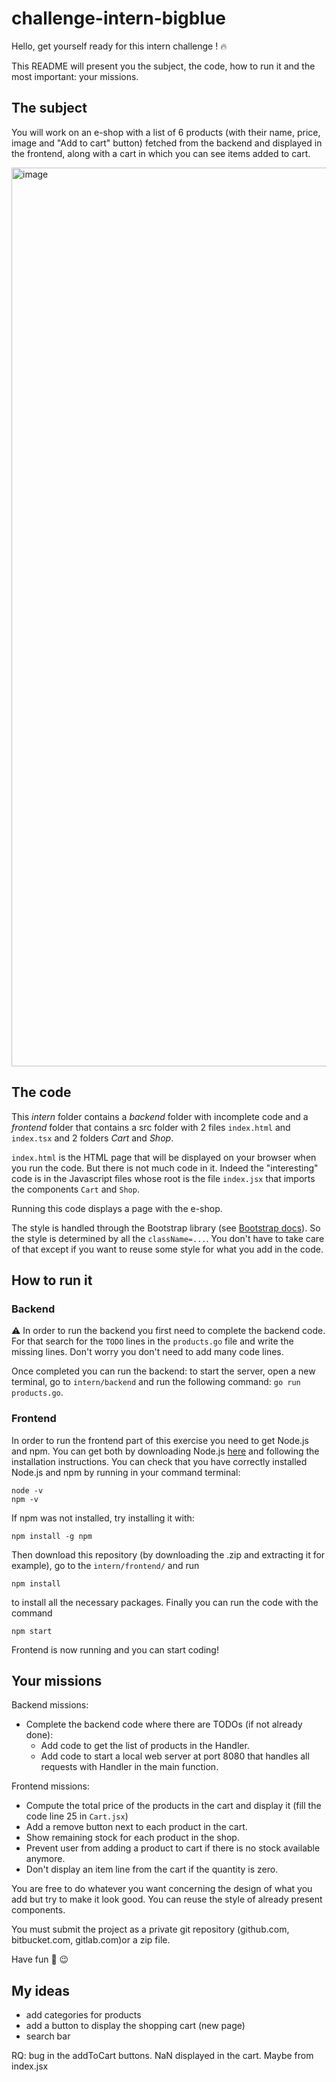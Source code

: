 # challenge-intern-bigblue

Hello, get yourself ready for this intern challenge ! :fire:

This README will present you the subject, the code, how to run it and the most important: your missions.

## The subject

You will work on an e-shop with a list of 6 products (with their name, price, image and "Add to cart" button) fetched from the backend and displayed in the frontend, along with a cart in which you can see items added to cart.

<img width="1438" alt="image" src="https://user-images.githubusercontent.com/48725727/118649510-de4d5000-b7e3-11eb-8da9-9c298d05402d.png">

## The code

This _intern_ folder contains a _backend_ folder with incomplete code and a _frontend_ folder that contains a src folder with 2 files `index.html` and `index.tsx` and 2 folders _Cart_ and _Shop_.

`index.html` is the HTML page that will be displayed on your browser when you run the code. But there is not much code in it. Indeed the "interesting" code is in the Javascript files whose root is the file `index.jsx` that imports the components `Cart` and `Shop`.

Running this code displays a page with the e-shop.

The style is handled through the Bootstrap library (see [Bootstrap docs](https://getbootstrap.com/docs/5.0/getting-started/introduction/)). So the style is determined by all the `className=...`. You don't have to take care of that except if you want to reuse some style for what you add in the code.

## How to run it

### Backend

⚠️ In order to run the backend you first need to complete the backend code. For that search for the `TODO` lines in the `products.go` file and write the missing lines. Don't worry you don't need to add many code lines.

Once completed you can run the backend: to start the server, open a new terminal, go to `intern/backend` and run the following command: `go run products.go`.

### Frontend

In order to run the frontend part of this exercise you need to get Node.js and npm. You can get both by downloading Node.js [here](https://nodejs.org/en/download/) and following the installation instructions.
You can check that you have correctly installed Node.js and npm by running in your command terminal:

```
node -v
npm -v
```

If npm was not installed, try installing it with:

```
npm install -g npm
```

Then download this repository (by downloading the .zip and extracting it for example), go to the `intern/frontend/` and run

```
npm install
```

to install all the necessary packages. Finally you can run the code with the command

```
npm start
```

Frontend is now running and you can start coding!

## Your missions

Backend missions:

- Complete the backend code where there are TODOs (if not already done):
  - Add code to get the list of products in the Handler.
  - Add code to start a local web server at port 8080 that handles all requests with Handler in the main function.

Frontend missions:

- Compute the total price of the products in the cart and display it (fill the code line 25 in `Cart.jsx`)
- Add a remove button next to each product in the cart.
- Show remaining stock for each product in the shop.
- Prevent user from adding a product to cart if there is no stock available anymore.
- Don't display an item line from the cart if the quantity is zero.

You are free to do whatever you want concerning the design of what you add but try to make it look good. You can reuse the style of already present components.

You must submit the project as a private git repository (github.com, bitbucket.com, gitlab.com)or a zip file.

Have fun :rocket: :wink:


## My ideas

- add categories for products
- add a button to display the shopping cart (new page)
- search bar

RQ: bug in the addToCart buttons. NaN displayed in the cart. Maybe from index.jsx